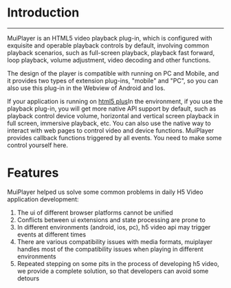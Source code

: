 # Introduction

------

MuiPlayer is an HTML5 video playback plug-in, which is configured with exquisite and operable playback controls by default, involving common playback scenarios, such as full-screen playback, playback fast forward, loop playback, volume adjustment, video decoding and other functions.

<ClientOnly><Example></Example></ClientOnly>

The design of the player is compatible with running on PC and Mobile, and it provides two types of extension plug-ins, "mobile" and "PC", so you can also use this plug-in in the Webview of Android and Ios.

If your application is running on [html5 plus](http://www.html5plus.org/doc/zh_cn/runtime.html)In the environment, if you use the playback plug-in, you will get more native API support by default, such as playback control device volume, horizontal and vertical screen playback in full screen, immersive playback, etc. You can also use the native way to interact with web pages to control video and device functions. MuiPlayer provides callback functions triggered by all events. You need to make some control yourself here.

# Features

MuiPlayer helped us solve some common problems in daily H5 Video application development:

1. The ui of different browser platforms cannot be unified
2. Conflicts between ui extensions and state processing are prone to
3. In different environments (android, ios, pc), h5 video api may trigger events at different times
4. There are various compatibility issues with media formats, muiplayer handles most of the compatibility issues when playing in different environments
5. Repeated stepping on some pits in the process of developing h5 video, we provide a complete solution, so that developers can avoid some detours